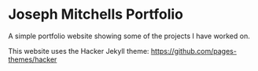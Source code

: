 # Joseph Mitchells Portfolio

A simple portfolio website showing some of the projects I have worked on.

This website uses the Hacker Jekyll theme: https://github.com/pages-themes/hacker
